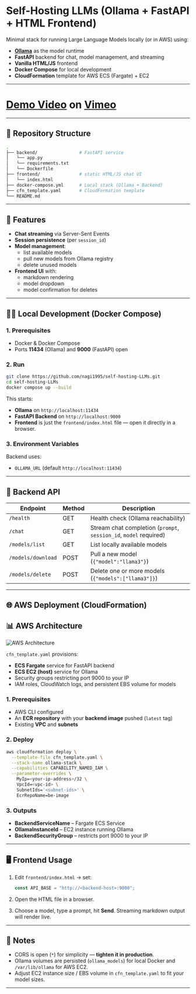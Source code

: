 
# Self-Hosting LLMs (Ollama + FastAPI + HTML Frontend)

Minimal stack for running Large Language Models locally (or in AWS) using:

- **[Ollama](https://ollama.com/)** as the model runtime
- **FastAPI** backend for chat, model management, and streaming
- **Vanilla HTML/JS** frontend
- **Docker Compose** for local development
- **CloudFormation** template for AWS ECS (Fargate) + EC2

---

# [Demo Video](https://vimeo.com/1116522339) on [Vimeo](https://vimeo.com/)

---

## 📂 Repository Structure

```bash
.
├── backend/                # FastAPI service
│   └── app.py             
│   └── requirements.txt
│   └── Dockerfile             
├── frontend/               # static HTML/JS chat UI
│   └── index.html          
├── docker-compose.yml      # Local stack (Ollama + Backend)
├── cfn_template.yaml       # CloudFormation template
└── README.md
```


---

## 🚀 Features

- **Chat streaming** via Server-Sent Events
- **Session persistence** (per `session_id`)
- **Model management**:
  - list available models
  - pull new models from Ollama registry
  - delete unused models
- **Frontend UI** with:
  - markdown rendering
  - model dropdown
  - model confirmation for deletes

---

## 🧑‍💻 Local Development (Docker Compose)

### 1. Prerequisites
- Docker & Docker Compose
- Ports **11434** (Ollama) and **9000** (FastAPI) open

### 2. Run
```bash
git clone https://github.com/nagi1995/self-hosting-LLMs.git
cd self-hosting-LLMs
docker compose up --build
````

This starts:

* **Ollama** on `http://localhost:11434`
* **FastAPI Backend** on `http://localhost:9000`
* **Frontend** is just the `frontend/index.html` file — open it directly in a browser.

### 3. Environment Variables

Backend uses:

* `OLLAMA_URL` (default `http://localhost:11434`)

---

## 🧩 Backend API

| Endpoint           | Method | Description                                                       |
| ------------------ | ------ | ----------------------------------------------------------------- |
| `/health`          | GET    | Health check (Ollama reachability)                                |
| `/chat`            | GET    | Stream chat completion (`prompt`, `session_id`, `model` required) |
| `/models/list`     | GET    | List locally available models                                     |
| `/models/download` | POST   | Pull a new model (`{"model":"llama3"}`)                           |
| `/models/delete`   | POST   | Delete one or more models (`{"models":["llama3"]}`)               |

---

## 🌐 AWS Deployment (CloudFormation)

## 📊 AWS Architecture

![AWS Architecture](demo/draw.svg)


`cfn_tenplate.yaml` provisions:

* **ECS Fargate** service for FastAPI backend
* **ECS EC2 (host)** service for Ollama
* Security groups restricting port 9000 to your IP
* IAM roles, CloudWatch logs, and persistent EBS volume for models

### 1. Prerequisites

* AWS CLI configured
* An **ECR repository** with your **backend image** pushed (`latest` tag)
* Existing **VPC** and **subnets**

### 2. Deploy

```bash
aws cloudformation deploy \
  --template-file cfn_template.yaml \
  --stack-name ollama-stack \
  --capabilities CAPABILITY_NAMED_IAM \
  --parameter-overrides \
    MyIp=<your-ip-address>/32 \
    VpcId=<vpc-id> \
    SubnetIds='<subnet-ids>' \
    EcrRepoName=be-image
```

### 3. Outputs

* **BackendServiceName** – Fargate ECS Service
* **OllamaInstanceId** – EC2 instance running Ollama
* **BackendSecurityGroup** – restricts port 9000 to your IP

---

## 🖥️ Frontend Usage

1. Edit `frontend/index.html` → set:

   ```js
   const API_BASE = "http://<backend-host>:9000";
   ```
2. Open the HTML file in a browser.
3. Choose a model, type a prompt, hit **Send**. Streaming markdown output will render live.

---

## 🔐 Notes

* CORS is open (`*`) for simplicity — **tighten it in production**.
* Ollama volumes are persisted (`ollama_models`) for local Docker and `/var/lib/ollama` for AWS EC2.
* Adjust EC2 instance size / EBS volume in `cfn_template.yaml` to fit your model sizes.

---


